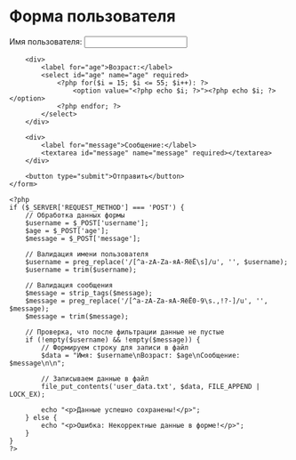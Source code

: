 <!DOCTYPE html>
<html lang="ru">
<head>
    <meta charset="UTF-8">
    <meta name="viewport" content="width=device-width, initial-scale=1.0">
    <title>Форма пользователя</title>
</head>
<body>
    <h1>Форма пользователя</h1>
    <form method="POST" action="">
        <div>
            <label for="username">Имя пользователя:</label>
            <input type="text" id="username" name="username" required>
        </div>
        
        <div>
            <label for="age">Возраст:</label>
            <select id="age" name="age" required>
                <?php for($i = 15; $i <= 55; $i++): ?>
                    <option value="<?php echo $i; ?>"><?php echo $i; ?></option>
                <?php endfor; ?>
            </select>
        </div>
        
        <div>
            <label for="message">Сообщение:</label>
            <textarea id="message" name="message" required></textarea>
        </div>
        
        <button type="submit">Отправить</button>
    </form>

    <?php
    if ($_SERVER['REQUEST_METHOD'] === 'POST') {
        // Обработка данных формы
        $username = $_POST['username'];
        $age = $_POST['age'];
        $message = $_POST['message'];
        
        // Валидация имени пользователя
        $username = preg_replace('/[^a-zA-Zа-яА-ЯёЁ\s]/u', '', $username);
        $username = trim($username);
        
        // Валидация сообщения
        $message = strip_tags($message);
        $message = preg_replace('/[^a-zA-Zа-яА-ЯёЁ0-9\s.,!?-]/u', '', $message);
        $message = trim($message);
        
        // Проверка, что после фильтрации данные не пустые
        if (!empty($username) && !empty($message)) {
            // Формируем строку для записи в файл
            $data = "Имя: $username\nВозраст: $age\nСообщение: $message\n\n";
            
            // Записываем данные в файл
            file_put_contents('user_data.txt', $data, FILE_APPEND | LOCK_EX);
            
            echo "<p>Данные успешно сохранены!</p>";
        } else {
            echo "<p>Ошибка: Некорректные данные в форме!</p>";
        }
    }
    ?>
</body>
</html>
